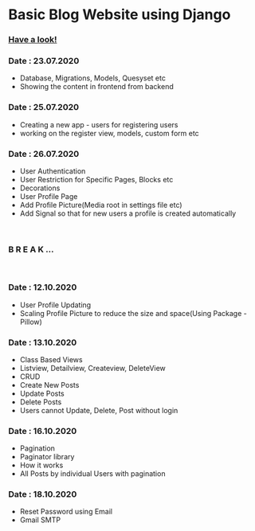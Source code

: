 <h1>Basic Blog Website using Django</h1>

<h3><a href="https://youtu.be/4BX3RM37P7w" target="_blank">Have a look!</a></h3>

<h3>Date : 23.07.2020</h3>
<ul>
    <li>Database, Migrations, Models, Quesyset etc</li>
    <li>Showing the content in frontend from backend</li>
</ul>

<h3>Date : 25.07.2020</h3>
<ul>
    <li>Creating a new app - users for registering users</li>
    <li>working on the register view, models, custom form etc</li>
</ul>

<h3>Date : 26.07.2020</h3>
<ul>
    <li>User Authentication </li>
    <li>User Restriction for Specific Pages, Blocks etc</li>
    <li>Decorations</li>
    <li>User Profile Page</li>
    <li>Add Profile Picture(Media root in settings file etc)</li>
    <li>Add Signal so that for new users a profile is created automatically</li>
</ul>
<br>
<h3>B R E A K ...</h3> 
<br>
<h3>Date : 12.10.2020</h3>
<ul>
    <li>User Profile Updating </li>
    <li>Scaling Profile Picture to reduce the size and space(Using Package - Pillow)</li>
</ul>

<h3>Date : 13.10.2020</h3>
<ul>
    <li>Class Based Views </li>
    <li>Listview, Detailview, Createview, DeleteView</li>
    <li>CRUD</li>
    <li>Create New Posts</li>
    <li>Update Posts</li>
    <li>Delete Posts</li>
    <li>Users cannot Update, Delete, Post without login</li>
</ul>

<h3>Date : 16.10.2020</h3>
<ul>
    <li>Pagination</li>
    <li>Paginator library</li>
    <li>How it works</li>
    <li>All Posts by individual Users with pagination</li>
</ul>
<h3>Date : 18.10.2020</h3>
<ul>
    <li>Reset Password using Email</li>
    <li>Gmail SMTP</li>
</ul>
